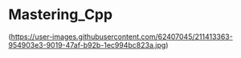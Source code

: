 # Mastering_Cpp
 (https://user-images.githubusercontent.com/62407045/211413363-954903e3-9019-47af-b92b-1ec994bc823a.jpg)
